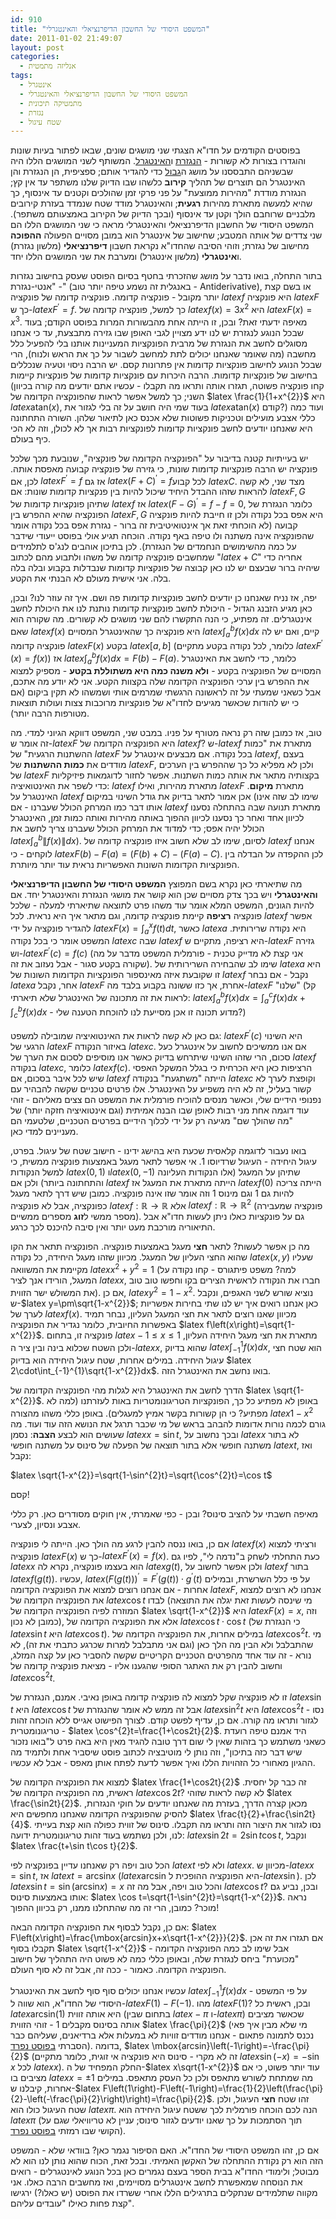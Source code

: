 ```yaml
---
id: 910
title: "המשפט היסודי של החשבון הדיפרנציאלי והאינטגרלי"
date: 2011-01-02 21:49:07
layout: post
categories: 
  - אנליזה מתמטית
tags: 
  - אינטגרל
  - המשפט היסודי של החשבון הדיפרנציאלי והאינטגרלי
  - מתמטיקה תיכונית
  - נגזרת
  - שטח עיגול
---
```

בפוסטים הקודמים על חדו"א הצגתי שני מושגים שונים, שבאו לפתור בעיות שונות והוגדרו בצורות לא קשורות - <a href="http://www.gadial.net/?p=856">הנגזרת</a> ו<a href="http://www.gadial.net/?p=871">האינטגרל</a>. המשותף לשני המושגים הללו היה שבשניהם התבססנו על מושג ה<a href="http://www.gadial.net/?p=784">גבול</a> כדי להגדיר אותם; ספציפית, הן הנגזרת והן האינטגרל הם תוצרים של תהליך <strong>קירוב</strong> כלשהו שבו הדיוק שלנו משתפר עד אין קץ; הנגזרת מודדת "מהירות ממוצעת" על פני פרקי זמן שהולכים וקטנים עד אינסוף, כך שהיא למעשה מתארת מהירות <strong>רגעית</strong>; והאינטגרל מודד שטח שנמדד בעזרת קירובים מלבניים שרוחבם הולך וקטן עד אינסוף (ובכך הדיוק של הקירוב באמצעותם משתפר). המשפט היסודי של החשבון הדיפרנציאלי והאינטגרלי מראה כי שני המושגים הללו הם שני צדדים של אותה המטבע; שחישוב של אינטגרל הוא במובן מסויים הפעולה <strong>ההפוכה</strong> מחישוב של נגזרת; וזוהי הסיבה שהחדו"א נקראת חשבון <strong>דיפרנציאלי</strong> (מלשון נגזרת) ו<strong>אינטגרלי</strong> (מלשון אינטגרל) ומערבת את שני המושגים הללו יחד.

בתור התחלה, בואו נדבר על מושג שהזכרתי בחטף בסיום הפוסט שעסק בחישוב נגזרות - "אנטי-נגזרת" (באנגלית זה נשמע טיפה יותר טוב - Antiderivative), או בשם קצת יותר מקובל - פונקציה קדומה. פונקציה קדומה של פונקציה $latex f$ היא פונקציה $latex F$ כך ש-$latex F^{\prime}=f$. כך למשל, פונקציה קדומה של $latex f\left(x\right)=3x^{2}$ היא $latex F\left(x\right)=x^{3}$. מאיפה ידעתי זאת? ובכן, זו הייתה אחת מהבשורות המרות בפוסט הקודם; בעוד שבכל הנוגע לנגזרת יש לנו ידע מצויין לגבי האופן שבו גזירה מתבצעת, עד כי אנחנו מסוגלים לחשב את הנגזרת של מרבית הפונקציות המעניינות אותנו בלי להפעיל כלל מחשבה (מה שאומר שאנחנו יכולים לתת למחשב לשבור על כך את הראש ולנוח), הרי שבכל הנוגע לחישוב פונקציות קדומות אין פתרונות קסם. יש הרבה ניסוי וטעיה שנכללים בחישוב של פונקציות קדומות. הרבה היכרות עם פונקציות קדומות של פונקציות קיימות (קחו פונקציה פשוטה, תגזרו אותה ותראו מה תקבלו - עכשיו אתם יודעים מה קורה בכיוון השני; כך למשל אפשר לראות שהפונקציה הקדומה של $latex \frac{1}{1+x^{2}}$ היא $latex \mbox{atan}\left(x\right)$, בעוד שמי היה חושב על זה בלי לגזור את $latex \mbox{atan}\left(x\right)$ קודם?) ועוד כמה כללי אצבע מועילים וטכניקות פשוטות שלא אכנס כאן לתיאור שלהן. השורה התחתונה היא שאנחנו יודעים לחשב פונקציות קדומות לפונקציות רבות אך לא לכולן, וזה לא הכי כיף בעולם.

יש בעייתיות קטנה בדיבור על "הפונקציה הקדומה של פונקציה", שנובעת מכך שלכל פונקציה יש הרבה פונקציות קדומות שונות, כי גזירה של פונקציה קבועה מאפסת אותה. לכן, אם $latex F^{\prime}=f$ אז גם $latex \left(F+C\right)^{\prime}=f$לכל קבוע $latex C$. מצד שני, לא קשה להראות שזהו ההבדל היחיד שיכול להיות בין פנקציות קדומות שונות: אם $latex F,G$ שתיהן פונקציות קדומות של $latex f$ אז $latex \left(F-G\right)^{\prime}=f-f=0$, כלומר הנגזרת של הפונקציה שהיא ההפרש בין $latex F,G$ היא אפס בכל נקודה ולכן זו חייבת להיות פונקציה קבועה (לא הוכחתי זאת אך אינטואיטיבית זה ברור - נגזרת אפס בכל נקודה אומר שהפונקציה אינה משתנה ולו טיפה באף נקודה. הוכחה תגיע אולי בפוסט ייעודי שידבר על כמה מהשימושים הנחמדים של הנגזרת). לכן בתיכון אוהבים לנג'ס לתלמידים שמחשבים פונקציה קדומה של משהו ולתבוע מהם לכתוב "$latex +C$" אחריה כדי שיהיה ברור שבעצם יש לנו כאן קבוצה של פונקציות קדומות שנבדלות בקבוע ובלה בלה בלה. אני אישית מעולם לא הבנתי את הקטע.

יפה, אז נניח שאנחנו כן יודעים לחשב פונקציות קדומות פה ושם. איך זה עוזר לנו? ובכן, כאן מגיע הזבנג הגדול - היכולת לחשב פונקציות קדומות נותנת לנו את היכולת לחשב אינטגרלים. זה מפתיע, כי הנה התקשרו להם שני מושגים לא קשורים. מה שקורה הוא שאם $latex f\left(x\right)$ היא פונקציה כך שהאינטגרל המסויים $latex \int_{a}^{b}f\left(x\right)dx$ קיים, ואם יש לה פונקציה קדומה $latex F\left(x\right)$ בקטע $latex \left[a,b\right]$ (כלומר, לכל נקודה בקטע מתקיים $latex F^{\prime}\left(x\right)=f\left(x\right)$) אז $latex \int_{a}^{b}f\left(x\right)dx=F\left(b\right)-F\left(a\right)$. כלומר, כדי לחשב את האינטגרל המסויים של הפונקציה בקטע - <strong>ולא משנה כמה היא משתוללת בקטע</strong> - מספיק למצוא את ההפרש בין ערכי הפונקציה הקדומה שלה בקצוות הקטע. אני לא יודע מה אתכם, אבל כשאני שמעתי על זה לראשונה הרגשתי שמרמים אותי ושמשהו לא תקין ביקום (אם כי יש להודות שכאשר מגיעים לחדו"א של פונקציות מרוכבות צצות ועולות תוצאות מטורפות הרבה יותר).

טוב, אז כמובן שזה רק נראה מטורף על פניו. במבט שני, המשפט דווקא הגיוני למדי. מה זה אומר ש-$latex F$ היא הפונקציה הקדומה של $latex f$? ש-$latex f$ מתארת את "כמות ההשתנות הרגעית" של $latex F$ בכל נקודה. אם מבצעים אינטגרל על $latex f$, בעצם מודדים את <strong>כמות ההשתנות</strong> של $latex F$, ולכן לא מפליא כל כך שההפרש בין הערכים של $latex F$ בקצותיה מתאר את אותה כמות השתנות. אפשר לחזור לדוגמאות פיזיקליות כדי לשפר את האינטואיציה: $latex f$ מתארת מהירות, ואילו $latex F$ מתארת <strong>מיקום</strong>. האינטגרל על $latex f$ אכן אמור לתאר בדיוק את גודל השינוי במיקום (שימו לב שזה אינו אותו דבר כמו המרחק הכולל שעברנו - אם $latex f$ מתארת תנועה שבה בהתחלה נסענו לכיוון אחד ואחר כך נסענו לכיוון ההפוך באותה מהירות ואותה כמות זמן, האינטגרל הכולל יהיה אפס; כדי למדוד את המרחק הכולל שעברנו צריך לחשב את $latex \int_{a}^{b}\left\|f\left(x\right)\right\|dx$). לסיום, שימו לב שלא חשוב איזו פונקציה קדומה של $latex f$ אנחנו לוקחים - כי $latex F\left(b\right)-F\left(a\right)=\left(F\left(b\right)+C\right)-\left(F\left(a\right)-C\right)$. לכן ההקפדה על הבדלה בין הפונקציות הקדומות השונות האפשריות נראית עוד יותר מיותרת.

מה שתיארתי כאן נקרא בשם המפוצץ <strong>המשפט היסודי של החשבון הדיפרנציאלי והאינטגרלי</strong> ויש בכך צדק מסויים שכן הוא קושר את מושגי הנגזרת והאינטגרל יחד. אם להיות הגונים, המשפט המלא אומר עוד משהו פרט לתוצאה שתיארתי למעלה - שלכל פונקציה <strong>רציפה</strong> קיימת פונקציה קדומה, וגם מתאר איך היא נראית. לכל $latex f$ אפשר להגדיר פונקציה על ידי $latex F\left(x\right)=\int_{a}^{x}f\left(t\right)dt$, כאשר $latex a$ היא נקודה שרירותית. המשפט אומר כי בכל נקודה $latex c$ שבה $latex f$ היא רציפה, מתקיים ש-$latex F$ גזירה וש-$latex F^{\prime}\left(c\right)=f\left(c\right)$ (אני קצת לא מדייק טכנית - פורמלית המשפט מדבר על מה שקורה בקטע סגור - אבל נעזוב את זה). שימו לב שהבחירה השרירותית של $latex a$ היא זו שקובעת איזה מאינספור הפונקציות הקדומות השונות של $latex f$ נקבל - אם נבחר $latex a$ אחר, נקבל $latex F$ אחרת, אך כזו ששונה בקבוע בלבד מה-$latex F$ "שלנו" (קל לראות את זה מתכונה של האינטגרל שלא תיארתי: $latex \int_{a}^{b}f\left(x\right)dx=\int_{a}^{c}f\left(x\right)dx+\int_{c}^{b}f\left(x\right)dx$ - מדוע תכונה זו אכן מסייעת לנו להוכחת הטענה שלי?)

גם כאן לא קשה לראות את האינטואיציה שמובילה למשפט: $latex F^{\prime}\left(c\right)$ היא השינוי הרגעי של $latex F$ באיזור הנקודה $latex c$. אם אנו ממשיכים לחשוב על אינטגרל כעל סכום, הרי שזהו השינוי שיתרחש בדיוק כאשר אנו מוסיפים לסכום את הערך של $latex f$ בנקודה $latex c$, כלומר $latex f\left(c\right)$. הרציפות כאן היא הכרחית כי בגלל המשקל האפסי שיש לכל איבר בסכום, אם $latex f$ הייתה "משתגעת" בנקודה $latex c$ וקופצת לערך לא קשור בעליל, זה לא היה משפיע על האינטגרל. אלו פרטים טכניים שקשה להבהיר עם נפנופי הידיים שלי, וכאשר מנסים להוכיח פורמלית את המשפט הם צצים מאליהם - זוהי עוד דוגמה אחת מני רבות לאופן שבו הבנה אמיתית (וגם אינטואיציה חזקה יותר) של "מה שהולך שם" מגיעה רק על ידי לכלוך הידיים בפרטים הטכניים, שלטעמי הם מעניינים למדי כאן.

בואו נעבור לדוגמה קלאסית שכעת היא בהישג ידינו - חישוב שטח של עיגול. בפרט, עיגול היחידה - העיגול שרדיוסו 1. אי אפשר לתאר מעגל באמצעות פונקציה ממשית, כי למשל הנקודות $latex \left(0,1\right)$ ו$latex \left(0,-1\right)$ שתיהן על המעגל (אלו הנקודות העליונה והתחתונה ביותר) ולכן אם $latex f$ הייתה מתארת את המעגל אז $latex f\left(0\right)$ הייתה צריכה להיות גם 1 וגם מינוס 1 וזה אומר שזו אינה פונקציה. כמובן שיש דרך לתאר מעגל כפונקציה, אבל לא פונקציה $latex f:\mathbb{R}\to\mathbb{R}$ אלא $latex f:\mathbb{R}\to\mathbb{R}^{2}$ (פונקציה שמעבירה מספר ממשי ל<strong>זוג</strong> מספרים ממשיים). גם על פונקציות כאלו ניתן לעשות חדו"א אבל התיאוריה מורכבת מעט יותר ואין סיבה להיכנס לכך כרגע.

מה כן אפשר לעשות? לתאר <strong>חצי</strong> מעגל באמצעות פונקציה. הפונקציה תתאר את הקו שהוא החצי העליון של המעגל. מכיוון שזהו מעגל היחידה, כל נקודה $latex \left(x,y\right)$ שעליו מקיימת את המשוואה $latex x^{2}+y^{2}=1$ (למה? משפט פיתגורס - קחו נקודה על המעגל, הורידו אנך לציר $latex x$, חברו את הנקודה לראשית הצירים בקו וחפשו טוב טוב את המשולש ישר הזווית). אם כן, $latex y^{2}=1-x^{2}$. נוציא שורש לשני האגפים, ונקבל ש-$latex y=\pm\sqrt{1-x^{2}}$; כאן אנחנו רואים איך יש לנו שתי בחירות אפשריות לערך של $latex f\left(x\right)$. מכיוון שאנו רוצים לתאר את חצי המעגל העליון, נבחר תמיד באפשרות החיובית, כלומר נגדיר את הפונקציה $latex f\left(x\right)=\sqrt{1-x^{2}}$. פונקציה זו, בתחום $latex -1\le x\le1$ מתארת את חצי מעגל היחידה העליון, ולכן השטח שכלוא בינה ובין ציר ה-$latex x$, שהוא בדיוק $latex \int_{-1}^{1}f\left(x\right)dx$, הוא שטח חצי עיגול היחידה. במילים אחרות, שטח עיגול היחידה הוא בדיוק $latex 2\cdot\int_{-1}^{1}\sqrt{1-x^{2}}dx$. בואו נחשב את האינטגרל הזה.

הדרך לחשב את האינטגרל היא לגלות מהי הפונקציה הקדומה של $latex \sqrt{1-x^{2}}$. באופן לא מפתיע כל כך, הפונקציות הטריגונומטריות באות לעזרתנו (למה לא מפתיע? כי הן קשורות בקשר אמיץ למעגלים). באופן כללי משהו מהצורה $latex 1-x^{2}$ גורם לכמה נורות אדומות להבהב בראש של מי שכבר תרגל את הנושא הזה עוד ועוד. מה שעושים הוא לבצע <strong>הצבה</strong>: נסמן $latex x=\sin t$, ובכך נחשוב על $latex x$ לא בתור משתנה חופשי אלא בתור תוצאה של הפעלה של סינוס על משתנה חופשי $latex t$, ואז נקבל:

$latex \sqrt{1-x^{2}}=\sqrt{1-\sin^{2}t}=\sqrt{\cos^{2}t}=\cos t$

קסם!

מאיפה חשבתי על להציב סינוס? ובכן - כפי שאמרתי, אין חוקים מסודרים כאן. רק כללי אצבע ונסיון, לצערי.

אם כן, בואו ננסה להבין לרגע מה הולך כאן. הייתה לי פונקציה $latex f\left(x\right)$ ורציתי למצוא פונקציה $latex F\left(x\right)$ כך ש-$latex F^{\prime}\left(x\right)=f\left(x\right)$. כעת התחלתי לשחק ב"נדמה לי", לפיו גם $latex x$ הוא בעצמו פונקציה, נקרא לה $latex g\left(t\right)$, ולכן אפשר לחשוב על $latex f$ בתור $latex f\left(g\left(t\right)\right)$. עכשיו, $latex \left(F\left(g\left(t\right)\right)\right)^{\prime}=F^{\prime}\left(g\left(t\right)\right)\cdot g^{\prime}\left(t\right)$ על פי כלל השרשרת, ובמילים אחרות - אם אנחנו רוצים למצוא את הפונקציה הקדומה $latex F$, אנחנו לא רוצים למצוא את הפונקציה הקדומה של $latex \cos t$ לבדו (מי שינסה לעשות זאת יגלה את התוצאה המוזרה לפיה הפונקציה הקדומה של $latex \sqrt{1-x^{2}}$ היא $latex F\left(x\right)=x$, וזה כמובן לא נכון), אלא את הפונקציה הקדומה של $latex \cos t\cdot\cos t$ (כי הנגזרת של $latex \sin t$ היא $latex \cos t$). במילים אחרות, את הפונקציה הקדומה של $latex \cos^{2}t$. מי שהתבלבל ולא הבין מה הלך כאן (וגם אני מתבלבל למרות שכרגע כתבתי את זה), לא נורא - זה עוד אחד מהפרטים הטכניים הקריטיים שקשה להסביר כאן על קצה המזלג, וחשוב להבין רק את האתגר הסופי שהגענו אליו - מציאת פונקציה קדומה של $latex \cos^{2}t$.

זו לא פונקציה שקל למצוא לה פונקציה קדומה באופן נאיבי. אמנם, הנגזרת של $latex \sin t$ היא $latex \cos t$ אבל זה ממש לא אומר שהנגזרת של $latex \sin^{2}t$ היא $latex \cos^{2}t$ - נסו לגזור ותראו מה קורה. אם כן, עדיף לפשט קודם. לצורך הפישוט אגייס ללא הוכחה זהות טריגונומטרית - $latex \cos^{2}t=\frac{1+\cos2t}{2}$. היד אמנם טיפה רועדת כשאני משתמש כך בזהות שאין לי שום דרך טובה להגיד מאין היא באה פרט ל"בואו נזכור שיש דבר כזה בתיכון", וזה נותן לי מוטיבציה לכתוב פוסט שיסביר אחת ולתמיד מה ההגיון מאחורי כל הזהויות הללו ואיך אפשר לדעת לפתח אותן מאפס - אבל לא עכשיו.

למצוא את הפונקציה הקדומה של $latex \frac{1+\cos2t}{2}$ זה כבר קל יחסית. ראשית, מה הפונקציה הקדומה של $latex \cos2t$? לא קשה לראות שזוהי $latex \frac{\sin2t}{2}$. מכאן קצרה הדרך, בעזרת מה שאנחנו יודעים על חוקי הנגזרות, להסיק שהפונקציה הקדומה שאנחנו מחפשים היא $latex \frac{t}{2}+\frac{\sin2t}{4}$. נסו לגזור את היצור הזה ותראו מה תקבלו. סינוס של זווית כפולה הוא קצת בעייתי לנו, ולכן נשתמש בעוד זהות טריגונומטרית ידועה: $latex \sin2t=2\sin t\cos t$, ונקבל $latex \frac{t+\sin t\cos t}{2}$.

הכל טוב ויפה רק שאנחנו עדיין בפונקציה לפי $latex t$ ולא לפי $latex x$. מכיוון ש-$latex x=\sin t$, אז $latex t=\mbox{arcsin}x$ ($latex \mbox{arcsin}$ היא הפונקציה ההופכית ל-$latex \sin$). לכן $latex \sin t=\sin\left(\mbox{arcsin}x\right)=x$ והכל טוב ויפה, אבל מה זה $latex \cos t$? ובכן, נביע גם אותו באמצעות סינוס: $latex \cos t=\sqrt{1-\sin^{2}t}=\sqrt{1-x^{2}}$. נראה מוכר? כמובן, הרי זה מה שהתחלנו ממנו, רק בכיוון ההפוך!

אם כן, נקבל לבסוף את הפונקציה הקדומה הבאה: $latex F\left(x\right)=\frac{\mbox{arcsin}x+x\sqrt{1-x^{2}}}{2}$. אם תגזרו את זה אכן תקבלו בסוף $latex \sqrt{1-x^{2}}$ - אבל שימו לב כמה הפונקציה הקדומה "מכוערת" ביחס לנגזרת שלה, ובאופן כללי כמה לא פשוט היה התהליך של חישוב הפונקציה הקדומה. כאמור - ככה זה, אבל זה לא סוף העולם.

עכשיו אנחנו יכולים סוף סוף לחשב את האינטגרל $latex \int_{-1}^{1}f\left(x\right)dx$ - על פי המשפט היסודי של החדו"א, הוא שווה ל-$latex F\left(1\right)-F\left(-1\right)$. מהו $latex F\left(1\right)$? ובכן, ראשית כל $latex \mbox{arcsin}\left(1\right)$ היא אותה זווית (בתחום שבין $latex -\pi$ ו-$latex \pi$) שכאשר מציבים אותה בסינוס מקבלים 1 - זוהי הזווית $latex \frac{\pi}{2}$ (מי שלא מבין איך פאי נכנס לתמונה פתאום - אנחנו מודדים זוויות לא במעלות אלא ברדיאנים, שעליהם כבר הסברתי <a href="http://www.gadial.net/?p=102">בפוסט נפרד</a>). בדומה, $latex \mbox{arcsin}\left(-1\right)=-\frac{\pi}{2}$ (זה לא מקרי - סינוס היא פונקציה אי זוגית, כלומר מתקיים $latex \sin\left(-x\right)=-\sin x$ לכל $latex x$). החלק המפחיד של ה-$latex x\sqrt{1-x^{2}}$ עוד יותר פשוט, כי אם מציבים בו $latex x=\pm1$ מה שמתחת לשורש מתאפס ולכן כל העסק מתאפס. במילים אחרות, קיבלנו ש-$latex F\left(1\right)-F\left(-1\right)=\frac{1}{2}\left(\frac{\pi}{2}-\left(-\frac{\pi}{2}\right)\right)=\frac{\pi}{2}$. זהו שטח <strong>חצי</strong> העיגול, ולכן שטח העיגול כולו הוא $latex \pi$. הנה לכם הוכחה פורמלית לכך ששטח עיגול היחידה הוא $latex \pi$ (תוך הסתמכות על כך שאנו יודעים לגזור סינוס; עניין לא טריוויאלי שגם על הקושי שבו רמזתי <a href="http://www.gadial.net/?p=108">בפוסט נפרד</a>).

אם כן, זהו המשפט היסודי של החדו"א. האם הסיפור נגמר כאן? בוודאי שלא - המשפט הזה הוא רק נקודת ההתחלה של האקשן האמיתי. ובכל זאת, הכוח שהוא נותן לנו הוא לא מבוטל; ולימודי החדו"א בבית הספר בעצם נגמרים כאן בכל הנוגע לאינטגרלים - רואים את הנוסחה שמאפשרת לחשב אינטגרלים מסויימים, ואז מחשבים הרבה כאלו. אני מקווה שתלמידים שנתקלים בתרגילים הללו אחרי ששרדו את הפוסט (יש כאלו?) ירגישו קצת פחות כאילו "עובדים עליהם".
